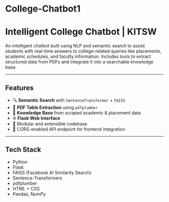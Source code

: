 # College-Chatbot1
#  Intelligent College Chatbot | KITSW

An intelligent chatbot built using NLP and semantic search to assist students with real-time answers to college-related queries like placements, academic schedules, and faculty information. Includes tools to extract structured data from PDFs and integrate it into a searchable knowledge base.

---

##  Features

- 🔍 **Semantic Search** with `SentenceTransformer` + `FAISS`
- 📄 **PDF Table Extraction** using `pdfplumber`
- 🧠 **Knowledge Base** from scraped academic & placement data
- 🌐 **Flask Web Interface**
- 🔁 Modular and extensible codebase
- 🔐 CORS-enabled API endpoint for frontend integration

---

## Tech Stack

- Python
- Flask
- FAISS (Facebook AI Similarity Search)
- Sentence-Transformers
- pdfplumber
- HTML + CSS 
- Pandas, NumPy

